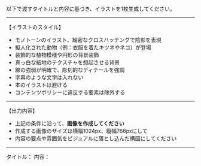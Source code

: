 以下で渡すタイトルと内容に基づき、イラストを1枚生成してください。

---

【イラストのスタイル】
- モノトーンのイラスト、細密なクロスハッチングで陰影を表現
- 擬人化された動物（例：衣服を着たキツネやネコ）が登場
- 装飾的な植物模様や円形の背景装飾
- 真っ白な紙地のテクスチャを想起させる背景
- 線の強弱が明確で、彫刻的なディテールを強調
- 字幕のような文字は入れない
- 本のイラストは避ける
- コンテンツポリシーに違反する要素は除外する

---

【出力内容】
- 上記の条件に沿って、**画像を作成してください**
- 作成する画像のサイズは横幅1024px、縦幅768pxにして
- 内容の要点や雰囲気をビジュアルに落とし込んだ構図にしてください

---

タイトル：
内容：
